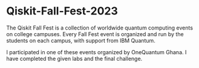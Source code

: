 # Qiskit-Fall-Fest-2023
The Qiskit Fall Fest is a collection of worldwide quantum computing events on college campuses. Every Fall Fest event is organized and run by the students on each campus, with support from IBM Quantum.

I participated in one of these events organized by OneQuantum Ghana. I have completed the given labs and the final challenge. 
